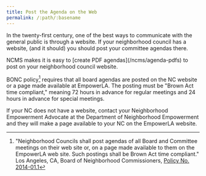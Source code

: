 ```yaml
---
title: Post the Agenda on the Web
permalink: /:path/:basename
---
```


In the twenty-first century,
one of the best ways
to communicate
with the general public
is through a website.
If your neighborhood council
has a website,
(and it should)
you should post your committee agendas there.

<aside class="callout" role="complementary" markdown="1">
NCMS makes
it is easy
to [create PDF agendas](/ncms/agenda-pdfs)
to post
on your neighborhood council website.
</aside>

BONC policy[^bonc2014011] requires
that all board agendas
are posted
on the NC website
or a page made available
at EmpowerLA.
The posting must be
"Brown Act time compliant,"
meaning 72 hours in advance
for regular meetings
and 24 hours in advance
for special meetings.

If your NC does not
have a website,
contact your Neighborhood Empowerment Advocate
at the Department of Neighborhood Empowerment
and they will
make a page available
to your NC
on the EmpowerLA website.

[^bonc2014011]:
      "Neighborhood Councils shall
      post agendas
      of all Board and Committee meetings
      on their web site or,
      on a page made available
      to them
      on the EmpowerLA web site.
      Such postings shall be
      Brown Act time compliant."
      Los Angeles, CA,
      Board of Neighborhood Commissioners,
      [Policy No. 2014-01.1](https://empowerla.org/wp-content/uploads/2012/03/NC-AGENDA-POSTING-REQUIREMENTS_2014-01.1_revised-08-18-14.pdf)
